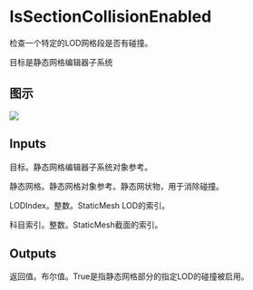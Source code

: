 # IsSectionCollisionEnabled

检查一个特定的LOD网格段是否有碰撞。

目标是静态网格编辑器子系统

## 图示

![]($-20221218-21035104.png)

## Inputs

目标。静态网格编辑器子系统对象参考。

静态网格。静态网格对象参考。静态网状物，用于消除碰撞。

LODIndex。整数。StaticMesh LOD的索引。

科目索引。整数。StaticMesh截面的索引。  

## Outputs

返回值。布尔值。True是指静态网格部分的指定LOD的碰撞被启用。
